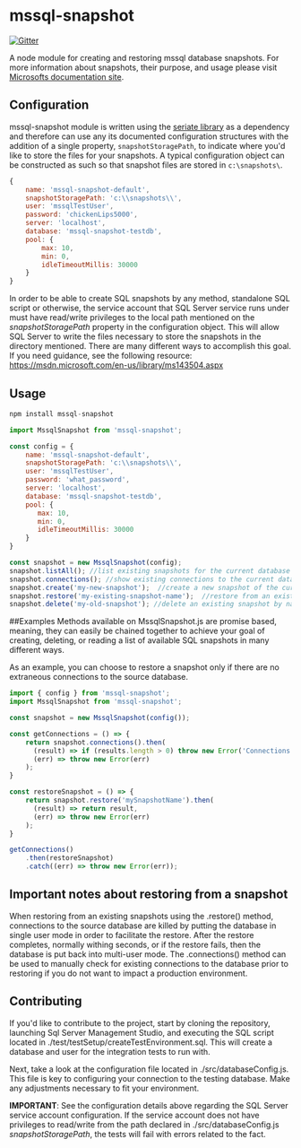 # mssql-snapshot

[![Gitter](https://badges.gitter.im/Join%20Chat.svg)](https://gitter.im/mssql-snapshot/)

A node module for creating and restoring mssql database snapshots.
For more information about snapshots, their purpose, and usage
please visit [Microsofts documentation site](https://msdn.microsoft.com/en-us/library/ms175158(v=sql.110).aspx).

## Configuration
mssql-snapshot module is written using the 
[seriate library](https://github.com/LeanKit-Labs/seriate) as a
dependency and therefore can use any its documented configuration structures
with the addition of a single property, `snapshotStoragePath`, to
indicate where you'd like to store the files for your snapshots.  A
typical configuration object can be constructed as such so that 
snapshot files are stored in `c:\snapshots\`.

```javascript
{
    name: 'mssql-snapshot-default',
    snapshotStoragePath: 'c:\\snapshots\\',
    user: 'mssqlTestUser',
    password: 'chickenLips5000',
    server: 'localhost',
    database: 'mssql-snapshot-testdb',
    pool: {
        max: 10,
        min: 0,
        idleTimeoutMillis: 30000
    }
}    
```
In order to be able to create SQL snapshots by any method,
standalone SQL script or otherwise, the service account that
SQL Server service runs under must have read/write privileges
to the local path mentioned on the *snapshotStoragePath* property
in the configuration object.  This will allow SQL Server to
write the files necessary to store the snapshots in
the directory mentioned.  There are many different
ways to accomplish this goal.  If you need guidance, see the
following resource:  https://msdn.microsoft.com/en-us/library/ms143504.aspx

## Usage

```javascript
npm install mssql-snapshot
```

```javascript
import MssqlSnapshot from 'mssql-snapshot';

const config = {
    name: 'mssql-snapshot-default',
    snapshotStoragePath: 'c:\\snapshots\\',
    user: 'mssqlTestUser',
    password: 'what_password',
    server: 'localhost',
    database: 'mssql-snapshot-testdb',
    pool: {
       max: 10,
       min: 0,
       idleTimeoutMillis: 30000
    }
}

const snapshot = new MssqlSnapshot(config);
snapshot.listAll(); //list existing snapshots for the current database
snapshot.connections(); //show existing connections to the current database excluding your own connection
snapshot.create('my-new-snapshot');  //create a new snapshot of the current database
snapshot.restore('my-existing-snapshot-name');  //restore from an existing snapshot
snapshot.delete('my-old-snapshot'); //delete an existing snapshot by name
```

##Examples
Methods available on MssqlSnapshot.js are promise based, meaning, they
can easily be chained together to achieve your goal of creating, deleting,
or reading a list of available SQL snapshots in many different ways.

As an example, you can choose to restore a snapshot only if there are no
extraneous connections to the source database.
```javascript
import { config } from 'mssql-snapshot';
import MssqlSnapshot from 'mssql-snapshot';

const snapshot = new MssqlSnapshot(config());

const getConnections = () => {
	return snapshot.connections().then(
	  (result) => if (results.length > 0) throw new Error('Connections exist!'),
	  (err) => throw new Error(err)
	);
}

const restoreSnapshot = () => {
	return snapshot.restore('mySnapshotName').then(
	  (result) => return result,
	  (err) => throw new Error(err)
	);
}

getConnections()
	.then(restoreSnapshot)
	.catch((err) => throw new Error(err));
```

## Important notes about restoring from a snapshot
When restoring from an existing snapshots using the .restore() method,
connections to the source database are killed by putting the
database in single user mode in order to facilitate the restore.
After the restore completes, normally withing seconds,
or if the restore fails, then the database is put back into multi-user mode.
The .connections() method can be used to manually check for existing connections
to the database prior to restoring if you do not want to impact a production
environment.

## Contributing
If you'd like to contribute to the project, start by cloning the
repository, launching Sql Server Management Studio, and executing
the SQL script located in ./test/testSetup/createTestEnvironment.sql.
This will create a database and user for the integration tests to
run with.

Next, take a look at the configuration file located in
./src/databaseConfig.js. This file is key to configuring your
connection to the testing database.  Make any adjustments necessary
to fit your environment.

**IMPORTANT**:  See the configuration details above regarding the 
SQL Server service account configuration.  If the service
account does not have privileges to read/write from the path declared 
in ./src/databaseConfig.js *snapshotStoragePath*, the tests will fail
with errors related to the fact.

